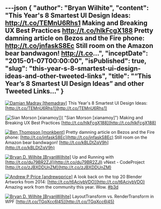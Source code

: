 ---json
{
  "author": "Bryan Wilhite",
  "content": "This Year's 8 Smartest UI Design Ideas: http://t.co/TEMnU6Rhs1  Making and Breaking UX Best Practices http://t.co/hlkFcgX188  Pretty damning article on Bezos and the Fire phone: http://t.co/jnfaskS8Ec  Still room on the Amazon bear bandwagon! http://t.co...",
  "inceptDate": "2015-01-07T00:00:00",
  "isPublished": true,
  "slug": "this-year-s-8-smartest-ui-design-ideas-and-other-tweeted-links",
  "title": "“This Year’s 8 Smartest UI Design Ideas” and other Tweeted Links…"
}
---

[<img alt="Damian Madray [themadray]" src="https://songhay.blob.core.windows.net/shared-social-twitter/themadray.jpg">](http://t.co/gvCNQ2i5J6 "Damian Madray [themadray]") <span>This Year's 8 Smartest UI Design Ideas: [http://t.co/TEMnU6Rhs1](http://t.co/TEMnU6Rhs1)</span>

[<img alt="Sian Morson [xianamoy]" src="https://songhay.blob.core.windows.net/shared-social-twitter/xianamoy.jpeg">]( "Sian Morson [xianamoy]") <span>Making and Breaking UX Best Practices [http://t.co/hlkFcgX188](http://t.co/hlkFcgX188)</span>

[<img alt="Ben Thompson [monkbent]" src="https://songhay.blob.core.windows.net/shared-social-twitter/monkbent.jpeg">](http://t.co/ms9eJD7aBA "Ben Thompson [monkbent]") <span>Pretty damning article on Bezos and the Fire phone: [http://t.co/jnfaskS8Ec](http://t.co/jnfaskS8Ec) Still room on the Amazon bear bandwagon! [http://t.co/kBLDtZqV9h](http://t.co/kBLDtZqV9h)</span>

[<img alt="Bryan D. Wilhite [BryanWilhite]" src="https://songhay.blob.core.windows.net/shared-social-twitter/BryanWilhite.jpeg">](http://t.co/UNdqV0Z1zz "Bryan D. Wilhite [BryanWilhite]") <span>Up and Running with [http://t.co/du79BR2ZJl](http://t.co/du79BR2ZJl) vNext - CodeProject [http://t.co/zJBXDDUnZM](http://t.co/zJBXDDUnZM)</span>

[<img alt="Andrew P Price [andrewpprice]" src="https://songhay.blob.core.windows.net/shared-social-twitter/andrewpprice.jpg">](http://t.co/pw4Mxsvyqp "Andrew P Price [andrewpprice]") <span>A look back on the top 20 Blender Artworks from 2014: [http://t.co/t6AcjybVDO](http://t.co/t6AcjybVDO) Amazing work from the community this year. Wow. [#b3d](http://search.twitter.com/search?q=%23b3d)</span>

[<img alt="Bryan D. Wilhite [BryanWilhite]" src="https://songhay.blob.core.windows.net/shared-social-twitter/BryanWilhite.jpeg">](http://t.co/UNdqV0Z1zz "Bryan D. Wilhite [BryanWilhite]") <span>LayoutTransform vs. RenderTransform in WPF [http://t.co/TGqXcc6l45](http://t.co/TGqXcc6l45)</span>

